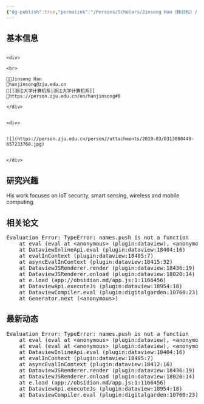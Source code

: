 ```yaml
---
{"dg-publish":true,"permalink":"/Persons/Scholars/Jinsong Han（韩劲松）/","title":"Professor","tags":["scholar"]}
---
```


## 基本信息
````ad-flex

<div>

<br>

🧑‍🔬Jinsong Han
📮hanjinsong@zju.edu.cn
🏫[[浙江大学计算机系|浙江大学计算机系]]
🔗https://person.zju.edu.cn/en/hanjinsong#0

</div>


<div>


![](https://person.zju.edu.cn/person//attachments/2019-03/0313080449-657233768.jpg)


</div>

````
## 研究兴趣
His work focuses on IoT security, smart sensing, wireless and mobile computing.

## 相关论文
<pre class="dataview dataview-error">Evaluation Error: TypeError: names.push is not a function
    at eval (eval at &lt;anonymous&gt; (plugin:dataview), &lt;anonymous&gt;:2:7)
    at DataviewInlineApi.eval (plugin:dataview:18404:16)
    at evalInContext (plugin:dataview:18405:7)
    at asyncEvalInContext (plugin:dataview:18415:32)
    at DataviewJSRenderer.render (plugin:dataview:18436:19)
    at DataviewJSRenderer.onload (plugin:dataview:18020:14)
    at e.load (app://obsidian.md/app.js:1:1166456)
    at DataviewApi.executeJs (plugin:dataview:18954:18)
    at DataviewCompiler.eval (plugin:digitalgarden:10760:23)
    at Generator.next (&lt;anonymous&gt;)</pre>
## 最新动态
<pre class="dataview dataview-error">Evaluation Error: TypeError: names.push is not a function
    at eval (eval at &lt;anonymous&gt; (plugin:dataview), &lt;anonymous&gt;:5:7)
    at eval (eval at &lt;anonymous&gt; (plugin:dataview), &lt;anonymous&gt;:23:4)
    at DataviewInlineApi.eval (plugin:dataview:18404:16)
    at evalInContext (plugin:dataview:18405:7)
    at asyncEvalInContext (plugin:dataview:18412:16)
    at DataviewJSRenderer.render (plugin:dataview:18436:19)
    at DataviewJSRenderer.onload (plugin:dataview:18020:14)
    at e.load (app://obsidian.md/app.js:1:1166456)
    at DataviewApi.executeJs (plugin:dataview:18954:18)
    at DataviewCompiler.eval (plugin:digitalgarden:10760:23)</pre>